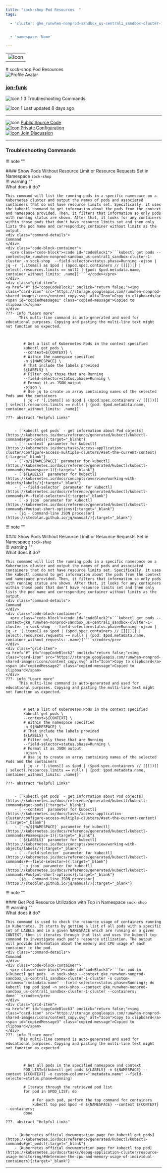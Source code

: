 ```yaml
---
title: "sock-shop Pod Resources  "
tags: 

  - 'cluster: gke_runwhen-nonprod-sandbox_us-central1_sandbox-cluster-1-cluster'


  - 'namespace: None'

---
```


<table class="invisible-table">
  <tr>
    <td class="icon-cell">
      <img src="https://storage.googleapis.com/runwhen-nonprod-shared-images/icons/kubernetes/resources/labeled/pod.svg" alt="Icon" />
    </td>
  </tr>
</table>
# sock-shop Pod Resources    
<div class="author-block">
  <img src="/github_profile_cache/jon-funk_icon.png" alt="Profile Avatar" class="author-avatar">
  <div class="author-info">
    <a href="https://github.com/jon-funk" target="_blank">
    <h3 class="author-name">jon-funk</a></h3>
  <p class="author-bio">
      <img src="https://storage.googleapis.com/runwhen-nonprod-shared-images/icons/terminal.svg" alt="Icon 1" class="bio-icon">
    3 Troubleshooting Commands</p>
      <p class="author-bio">
     <img src="https://storage.googleapis.com/runwhen-nonprod-shared-images/icons/calendar_month.svg" alt="Icon 1" class="bio-icon">
    Last updated 8 days ago </p>
  </div>
</div>
  

<p></p>
<hr class="custom-hr">
<div class="command-header-grid">
  <div class="grid-item">
    <img class="card-icon" src="https://storage.googleapis.com/runwhen-nonprod-shared-images/icons/public.svg" alt="Icon">
    <a href="https://github.com/runwhen-contrib/rw-cli-codecollection/tree/main/codebundles/k8s-podresources-health/runbook.robot" target="_blank">Public Source Code</a>
  </div>

  <div class="grid-item">
    <a href="#" id="configLink" onclick="return false;">
      <img class="card-icon" src="https://storage.googleapis.com/runwhen-nonprod-shared-images/icons/lock.svg" alt="Icon">
      Private Configuration
    </a>
  </div>

  <div class="grid-item">
    <a href="https://github.com/orgs/runwhen-contrib/discussions?discussions_q=is%3Aopen+k8s-podresources-health" target="_blank">
      <img class="card-icon" src="https://storage.googleapis.com/runwhen-nonprod-shared-images/icons/forum.svg" alt="Icon">
      Join Discussion
    </a>
  </div>
</div>
<hr class="custom-hr">

### Troubleshooting Commands



!!! note ""
    <div class="command-title">
    #### Show Pods Without Resource Limit or Resource Requests Set in Namespace `sock-shop`  
    </div>
    !!! warning ""
    <div class="command-details">
    What does it do?
    </div>
    

    This command will list the running pods in a specific namespace on a Kubernetes cluster and output the names of pods and associated containers that do not have resource limits set. Specifically, it uses the kubectl command to get information about the pods from the context and namespace provided. Then, it filters that information so only pods with running status are shown. After that, it looks for any containers within those pods that don't have resource limits set and then only lists the pod name and corresponding container without limits as the output.
    <div class="command-details">
    Command
    </div>
    <div class="code-block-container">
      <pre class="code-block"><code id="codeBlock1">```kubectl get pods --context=gke_runwhen-nonprod-sandbox_us-central1_sandbox-cluster-1-cluster -n sock-shop  --field-selector=status.phase=Running -ojson | jq -r '[.items[] as $pod | ($pod.spec.containers // [][])[] | select(.resources.limits == null) | {pod: $pod.metadata.name, container_without_limits: .name}]'```</code></pre>
    </div>
    <div class="grid-item">
    <a href="#" id="copyCodeBlock1" onclick="return false;"><img class="card-icon" src="https://storage.googleapis.com/runwhen-nonprod-shared-images/icons/content_copy.svg" alt="Icon">Copy to clipboard</a>
    <span id="copiedMessage1" class="copied-message">Copied to clipboard</span>
    </div>
    ???- info "Learn more"
          This multi-line command is auto-generated and used for educational purposes. Copying and pasting the multi-line text might not function as expected.
            
            

            # Get a list of Kubernetes Pods in the context specified
            kubectl get pods \
            --context=${CONTEXT} \
            # Within the namespace specified
            -n ${NAMESPACE} \
            # That include the labels provided
            ${LABELS} \
            # Filter only those that are Running
            --field-selector=status.phase=Running \
            # Format it as JSON output
            -ojson \
            # Use jq to create an array containing names of the selected Pods and the containers
            | jq -r '[.items[] as $pod | ($pod.spec.containers // [][])[] | select(.resources.limits == null) | {pod: $pod.metadata.name, container_without_limits: .name}]'

    ???- abstract "Helpful Links"

            
        - [`kubectl get pods` - get information about Pod objects](https://kubernetes.io/docs/reference/generated/kubectl/kubectl-commands#get-pods){:target="_blank"}
        - [`--context` parameter for kubectl](https://kubernetes.io/docs/tasks/access-application-cluster/configure-access-multiple-clusters/#set-the-current-context){:target="_blank"}
        - [`-n/${NAMESPACE}` parameter for kubectl](https://kubernetes.io/docs/reference/generated/kubectl/kubectl-commands/#namespace-1){:target="_blank"}
        - [`${LABELS}` parameter for kubectl](https://kubernetes.io/docs/concepts/overview/working-with-objects/labels/){:target="_blank"}
        - [`--field-selector` parameter for kubectl](https://kubernetes.io/docs/reference/generated/kubectl/kubectl-commands/#--field-selector=){:target="_blank"}
        - [`-o json` parameter for kubectl](https://kubernetes.io/docs/reference/generated/kubectl/kubectl-commands/#output-short-options){:target="_blank"}
        - [jq - Command-line JSON processor](https://stedolan.github.io/jq/manual/){:target="_blank"}

<script>

document.getElementById('copyCodeBlock1').addEventListener('click', function() {
    copyCodeBlock1();
});

function copyCodeBlock1() {
  var codeBlock = document.getElementById('codeBlock1');
  var text = codeBlock.textContent;

  navigator.clipboard.writeText(text)
    .then(() => {
      console.log('Code block copied to clipboard:', text);
      showCopiedMessage();
    })
    .catch((error) => {
      console.error('Error copying code block to clipboard:', error);
    });
}

function showCopiedMessage() {
  var copiedMessage = document.getElementById('copiedMessage1');
  copiedMessage.classList.add('show');

  setTimeout(function() {
    copiedMessage.classList.remove('show');
  }, 2000);
}
</script>




!!! note ""
    <div class="command-title">
    #### Show Pods Without Resource Limit or Resource Requests Set in Namespace `sock-shop`  
    </div>
    !!! warning ""
    <div class="command-details">
    What does it do?
    </div>
    

    This command will list the running pods in a specific namespace on a Kubernetes cluster and output the names of pods and associated containers that do not have resource limits set. Specifically, it uses the kubectl command to get information about the pods from the context and namespace provided. Then, it filters that information so only pods with running status are shown. After that, it looks for any containers within those pods that don't have resource limits set and then only lists the pod name and corresponding container without limits as the output.
    <div class="command-details">
    Command
    </div>
    <div class="code-block-container">
      <pre class="code-block"><code id="codeBlock2">```kubectl get pods --context=gke_runwhen-nonprod-sandbox_us-central1_sandbox-cluster-1-cluster -n sock-shop  --field-selector=status.phase=Running -ojson | jq -r '[.items[] as $pod | ($pod.spec.containers // [][])[] | select(.resources.requests == null) | {pod: $pod.metadata.name, container_without_requests: .name}]'```</code></pre>
    </div>
    <div class="grid-item">
    <a href="#" id="copyCodeBlock2" onclick="return false;"><img class="card-icon" src="https://storage.googleapis.com/runwhen-nonprod-shared-images/icons/content_copy.svg" alt="Icon">Copy to clipboard</a>
    <span id="copiedMessage2" class="copied-message">Copied to clipboard</span>
    </div>
    ???- info "Learn more"
          This multi-line command is auto-generated and used for educational purposes. Copying and pasting the multi-line text might not function as expected.
            
            

            # Get a list of Kubernetes Pods in the context specified
            kubectl get pods \
            --context=${CONTEXT} \
            # Within the namespace specified
            -n ${NAMESPACE} \
            # That include the labels provided
            ${LABELS} \
            # Filter only those that are Running
            --field-selector=status.phase=Running \
            # Format it as JSON output
            -ojson \
            # Use jq to create an array containing names of the selected Pods and the containers
            | jq -r '[.items[] as $pod | ($pod.spec.containers // [][])[] | select(.resources.limits == null) | {pod: $pod.metadata.name, container_without_limits: .name}]'

    ???- abstract "Helpful Links"

            
        - [`kubectl get pods` - get information about Pod objects](https://kubernetes.io/docs/reference/generated/kubectl/kubectl-commands#get-pods){:target="_blank"}
        - [`--context` parameter for kubectl](https://kubernetes.io/docs/tasks/access-application-cluster/configure-access-multiple-clusters/#set-the-current-context){:target="_blank"}
        - [`-n/${NAMESPACE}` parameter for kubectl](https://kubernetes.io/docs/reference/generated/kubectl/kubectl-commands/#namespace-1){:target="_blank"}
        - [`${LABELS}` parameter for kubectl](https://kubernetes.io/docs/concepts/overview/working-with-objects/labels/){:target="_blank"}
        - [`--field-selector` parameter for kubectl](https://kubernetes.io/docs/reference/generated/kubectl/kubectl-commands/#--field-selector=){:target="_blank"}
        - [`-o json` parameter for kubectl](https://kubernetes.io/docs/reference/generated/kubectl/kubectl-commands/#output-short-options){:target="_blank"}
        - [jq - Command-line JSON processor](https://stedolan.github.io/jq/manual/){:target="_blank"}

<script>

document.getElementById('copyCodeBlock2').addEventListener('click', function() {
    copyCodeBlock2();
});

function copyCodeBlock2() {
  var codeBlock = document.getElementById('codeBlock2');
  var text = codeBlock.textContent;

  navigator.clipboard.writeText(text)
    .then(() => {
      console.log('Code block copied to clipboard:', text);
      showCopiedMessage();
    })
    .catch((error) => {
      console.error('Error copying code block to clipboard:', error);
    });
}

function showCopiedMessage() {
  var copiedMessage = document.getElementById('copiedMessage2');
  copiedMessage.classList.add('show');

  setTimeout(function() {
    copiedMessage.classList.remove('show');
  }, 2000);
}
</script>




!!! note ""
    <div class="command-title">
    #### Get Pod Resource Utilization with Top in Namespace `sock-shop`  
    </div>
    !!! warning ""
    <div class="command-details">
    What does it do?
    </div>
    

    This command is used to check the resource usage of containers running in Kubernetes. It starts by getting a list of all pods with a specific set of LABELS and in a given NAMESPACE which are running on a given CONTEXT, then it iterates through that list and uses the kubectl top command to investigate each pod's resource utilization. The output will provide information about the memory and CPU usage of each container in the pod.
    <div class="command-details">
    Command
    </div>
    <div class="code-block-container">
      <pre class="code-block"><code id="codeBlock3">```for pod in $(kubectl get pods  -n sock-shop --context gke_runwhen-nonprod-sandbox_us-central1_sandbox-cluster-1-cluster -o custom-columns=":metadata.name" --field-selector=status.phase=Running); do kubectl top pod $pod -n sock-shop --context gke_runwhen-nonprod-sandbox_us-central1_sandbox-cluster-1-cluster --containers; done```</code></pre>
    </div>
    <div class="grid-item">
    <a href="#" id="copyCodeBlock3" onclick="return false;"><img class="card-icon" src="https://storage.googleapis.com/runwhen-nonprod-shared-images/icons/content_copy.svg" alt="Icon">Copy to clipboard</a>
    <span id="copiedMessage3" class="copied-message">Copied to clipboard</span>
    </div>
    ???- info "Learn more"
          This multi-line command is auto-generated and used for educational purposes. Copying and pasting the multi-line text might not function as expected.
            
            

            # Get all pods in the specified namespace and context
            POD_LIST=$(kubectl get pods ${LABELS} -n ${NAMESPACE} --context ${CONTEXT} -o custom-columns=":metadata.name" --field-selector=status.phase=Running)

            # Iterate through the retrieved pod list
            for pod in $POD_LIST; do
                
                # For each pod, perform the top command for containers
                kubectl top pod $pod -n ${NAMESPACE} --context ${CONTEXT} --containers; 
            done

    ???- abstract "Helpful Links"

            
        - [Kubernetes official documentation page for kubectl get pods](https://kubernetes.io/docs/reference/generated/kubectl/kubectl-commands#get_pods){:target="_blank"}
        - [Kubernetes official documentation page for kubectl top pod](https://kubernetes.io/docs/tasks/debug-application-cluster/resource-usage-monitoring/#determine-the-cpu-and-memory-usage-of-individual-containers){:target="_blank"}

<script>

document.getElementById('copyCodeBlock3').addEventListener('click', function() {
    copyCodeBlock3();
});

function copyCodeBlock3() {
  var codeBlock = document.getElementById('codeBlock3');
  var text = codeBlock.textContent;

  navigator.clipboard.writeText(text)
    .then(() => {
      console.log('Code block copied to clipboard:', text);
      showCopiedMessage();
    })
    .catch((error) => {
      console.error('Error copying code block to clipboard:', error);
    });
}

function showCopiedMessage() {
  var copiedMessage = document.getElementById('copiedMessage3');
  copiedMessage.classList.add('show');

  setTimeout(function() {
    copiedMessage.classList.remove('show');
  }, 2000);
}
</script>




<script>
document.getElementById('configLink').addEventListener('click', function() {
    showConfig('/workspaces/ws/slxs/ss-grnwhnnprsndb-pod-resources/runbook.yaml');
});

function showConfig(runbook) {
    const popupContainer = document.createElement("div"); // Container for the popup
    const popup = document.createElement("div");
    popup.classList.add("popup");

    const loadingMessage = document.createElement("h1");
    loadingMessage.innerText = "Please wait...";

    popup.appendChild(loadingMessage);
    popupContainer.appendChild(popup); // Append the popup to the container
    document.body.appendChild(popupContainer); // Append the container to the document body

    fetch('/get-runbook-config', {
        method: 'POST',
        headers: {
            'Content-Type': 'application/json'
        },
        body: JSON.stringify({
            runbook: runbook,
        }) 
        })
        .then(response => {
            if (!response.ok) {
                throw new Error('Network response was not ok');
            }
            return response.text();
        })
        .then(data => {
            popup.removeChild(loadingMessage);

            const closeButton = document.createElement("span");
            closeButton.classList.add("close");
            closeButton.innerHTML = "&times;";
            closeButton.style.fontSize = "24px"; // Increase the font size for better visibility
            closeButton.style.position = "absolute";
            closeButton.style.top = "10px";
            closeButton.style.right = "10px";

            const title = document.createElement("p");
            title.innerText = "Private configuration for: " + 'sock-shop Pod Resources  ';
            const configPath = document.createElement("p");
            configPath.innerText = "Local filesystem path: /shared/output/" + runbook;

            const image = document.createElement("img");
            image.src = "https://storage.googleapis.com/runwhen-nonprod-shared-images/icons/lock.svg";
            image.alt = "Icon";

            const codeBlock = document.createElement("pre");
            codeBlock.classList.add("code-block");
            codeBlock.innerText = data;

            popup.appendChild(closeButton);
            popup.appendChild(image); // Append the image to the popup
            popup.appendChild(title);
            popup.appendChild(configPath);
            popup.appendChild(codeBlock);
        })
        .catch(error => {
            console.error('Error:', error);
            alert(error);
        });

    // Event delegation for close button click
    popupContainer.addEventListener("click", (event) => {
        const target = event.target;
        if (target.classList.contains("close")) {
            event.stopPropagation(); // Stop event propagation
            document.body.removeChild(popupContainer); // Remove the container instead of the popup
        }
    });
}

</script>
<style>
  .multiline {
    white-space: pre-wrap;
    word-wrap: break-word;
  }
.popup .code-block {
    background-color: #333;
    color: #f8f8f8;
    padding: 10px;
    font-family: Consolas, Monaco, 'Andale Mono', monospace;
    font-size: 14px;
    line-height: 1.4;
    overflow: auto;
}


</style>



---